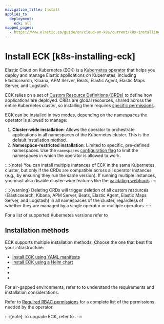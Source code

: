 ```yaml
---
navigation_title: Install
applies_to:
  deployment:
    eck: all
mapped_pages:
  - https://www.elastic.co/guide/en/cloud-on-k8s/current/k8s-installing-eck.html
---
```


# Install ECK [k8s-installing-eck]

Elastic Cloud on Kubernetes (ECK) is a [Kubernetes operator](https://kubernetes.io/docs/concepts/extend-kubernetes/operator/) that helps you deploy and manage Elastic applications on Kubernetes, including Elasticsearch, Kibana, APM Server, Beats, Elastic Agent, Elastic Maps Server, and Logstash.

ECK relies on a set of [Custom Resource Definitions (CRDs)](https://kubernetes.io/docs/concepts/extend-kubernetes/api-extension/custom-resources/#customresourcedefinitions) to define how applications are deployed. CRDs are global resources, shared across the entire Kubernetes cluster, so installing them requires [specific permissions](../../../deploy-manage/deploy/cloud-on-k8s/required-rbac-permissions.md#k8s-eck-permissions-installing-crds).

ECK can be installed in two modes, depending on the namespaces the operator is allowed to manage:
1. **Cluster-wide installation**: Allows the operator to orchestrate applications in all namespaces of the Kubernetes cluster. This is the default installation method.
2. **Namespace-restricted installation**: Limited to specific, pre-defined namespaces. Use the `namespaces` [configuration flag](./configure-eck.md) to limit the namespaces in which the operator is allowed to work.

::::{note}
You can install multiple instances of ECK in the same Kubernetes cluster, but only if the CRDs are compatible across all operator instances (e.g., by ensuring they run the same version). If running multiple instances, you must also disable cluster-wide features like the [validating webhook](../../../deploy-manage/deploy/cloud-on-k8s/configure-validating-webhook.md).
::::

::::{warning}
Deleting CRDs will trigger deletion of all custom resources (Elasticsearch, Kibana, APM Server, Beats, Elastic Agent, Elastic Maps Server, and Logstash) in all namespaces of the cluster, regardless of whether they are managed by a single operator or multiple operators.
::::

For a list of supported Kubernetes versions refer to [](../cloud-on-k8s.md#k8s-supported)

## Installation methods

ECK supports multiple installation methods. Choose the one that best fits your infrastructure:

* [Install ECK using YAML manifests](./install-using-yaml-manifest-quickstart.md)
* [Install ECK using a Helm chart](./install-using-helm-chart.md)
* [](./deploy-eck-on-openshift.md)
* [](./deploy-eck-on-gke-autopilot.md)
* [](./deploy-fips-compatible-version-of-eck.md)

For air-gapped environments, refer to [](./air-gapped-install.md) to understand the requirements and installation considerations.

Refer to [Required RBAC permissions](required-rbac-permissions.md) for a complete list of the permissions needed by the operator.

::::{note}
To upgrade ECK, refer to [](../../upgrade/orchestrator/upgrade-cloud-on-k8s.md).
::::